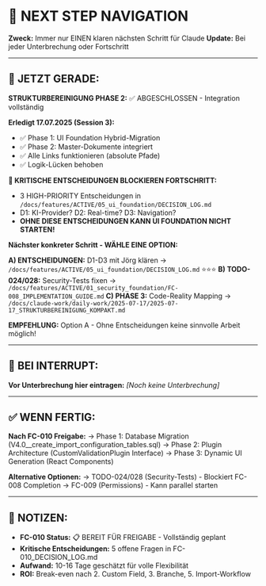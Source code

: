 # 🧭 NEXT STEP NAVIGATION

**Zweck:** Immer nur EINEN klaren nächsten Schritt für Claude
**Update:** Bei jeder Unterbrechung oder Fortschritt

---

## 🎯 JETZT GERADE:

**STRUKTURBEREINIGUNG PHASE 2:** ✅ ABGESCHLOSSEN - Integration vollständig

**Erledigt 17.07.2025 (Session 3):**
- ✅ Phase 1: UI Foundation Hybrid-Migration 
- ✅ Phase 2: Master-Dokumente integriert
- ✅ Alle Links funktionieren (absolute Pfade)
- ✅ Logik-Lücken behoben

**🚨 KRITISCHE ENTSCHEIDUNGEN BLOCKIEREN FORTSCHRITT:**
- 3 HIGH-PRIORITY Entscheidungen in `/docs/features/ACTIVE/05_ui_foundation/DECISION_LOG.md`
- D1: KI-Provider? D2: Real-time? D3: Navigation?
- **OHNE DIESE ENTSCHEIDUNGEN KANN UI FOUNDATION NICHT STARTEN!**

**Nächster konkreter Schritt - WÄHLE EINE OPTION:**

**A) ENTSCHEIDUNGEN:** D1-D3 mit Jörg klären → `/docs/features/ACTIVE/05_ui_foundation/DECISION_LOG.md` ⭐⭐⭐
**B) TODO-024/028:** Security-Tests fixen → `/docs/features/ACTIVE/01_security_foundation/FC-008_IMPLEMENTATION_GUIDE.md`
**C) PHASE 3:** Code-Reality Mapping → `/docs/claude-work/daily-work/2025-07-17/2025-07-17_STRUKTURBEREINIGUNG_KOMPAKT.md`

**EMPFEHLUNG:** Option A - Ohne Entscheidungen keine sinnvolle Arbeit möglich!

---

## 🚨 BEI INTERRUPT:

**Vor Unterbrechung hier eintragen:**
_[Noch keine Unterbrechung]_

---

## ✅ WENN FERTIG:

**Nach FC-010 Freigabe:**
→ Phase 1: Database Migration (V4.0__create_import_configuration_tables.sql)
→ Phase 2: Plugin Architecture (CustomValidationPlugin Interface)
→ Phase 3: Dynamic UI Generation (React Components)

**Alternative Optionen:**
→ TODO-024/028 (Security-Tests) - Blockiert FC-008 Completion
→ FC-009 (Permissions) - Kann parallel starten

---

## 📝 NOTIZEN:

- **FC-010 Status:** 📋 BEREIT FÜR FREIGABE - Vollständig geplant
- **Kritische Entscheidungen:** 5 offene Fragen in FC-010_DECISION_LOG.md
- **Aufwand:** 10-16 Tage geschätzt für volle Flexibilität
- **ROI:** Break-even nach 2. Custom Field, 3. Branche, 5. Import-Workflow